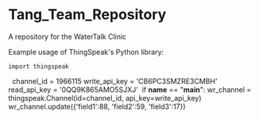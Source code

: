 # Tang_Team_Repository
A repository for the WaterTalk Clinic 

Example usage of ThingSpeak's Python library:

    import thingspeak
​
​
    channel_id = 1966115
    write_api_key = 'CB6PC3SMZRE3CMBH'
    read_api_key = '0QQ9K865AMO5SJXJ'
    ​
    if __name__ == "__main__":
        wr_channel = thingspeak.Channel(id=channel_id, api_key=write_api_key)
        wr_channel.update({'field1':88, 'field2':59, 'field3':17})

